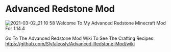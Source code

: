 
# Advanced Redstone Mod

![2021-03-02_21 10 58](https://user-images.githubusercontent.com/65361791/109716286-959ad900-7b9c-11eb-95ae-594fdd0cac7d.png)
Welcome To My Advanced Redstone Minecraft Mod For 1.14.4


Go To The Advanced Redstone Mod Wiki To See The Crafting Recipes: https://github.com/Slyfalcosly/Advanced-Redstone-Mod/wiki
